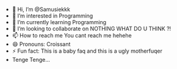 - 👋 Hi, I’m @Samusiekkk
- 👀 I’m interested in Programming
- 🌱 I’m currently learning Programming
- 💞️ I’m looking to collaborate on NOTHING WHAT DO U THINK ?!
- 📫 How to reach me You cant reach me hehehe
- 😄 Pronouns: Croissant
- ⚡ Fun fact: This is a baby faq and this is a ugly motherfuqer
- Tenge Tenge...
